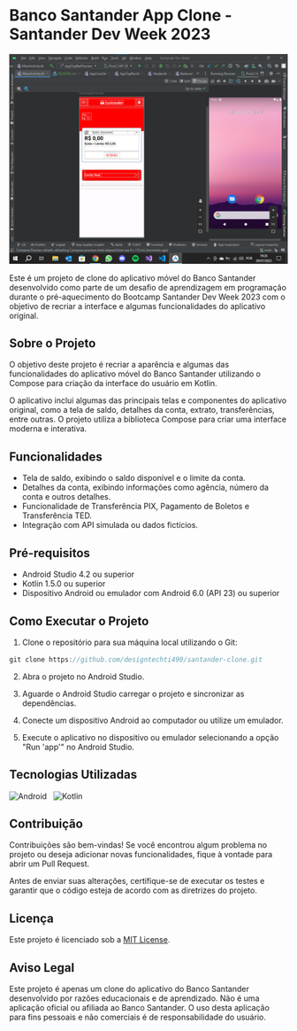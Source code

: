 # Banco Santander App Clone - Santander Dev Week 2023

![Preview](preview.png)

Este é um projeto de clone do aplicativo móvel do Banco Santander desenvolvido como parte de um desafio de aprendizagem em programação durante o pré-aquecimento do Bootcamp Santander Dev Week 2023 com o objetivo de recriar a interface e algumas funcionalidades do aplicativo original.

## Sobre o Projeto

O objetivo deste projeto é recriar a aparência e algumas das funcionalidades do aplicativo móvel do Banco Santander utilizando o Compose para criação da interface do usuário em Kotlin.

O aplicativo inclui algumas das principais telas e componentes do aplicativo original, como a tela de saldo, detalhes da conta, extrato, transferências, entre outras. O projeto utiliza a biblioteca Compose para criar uma interface moderna e interativa.

## Funcionalidades

- Tela de saldo, exibindo o saldo disponível e o limite da conta.
- Detalhes da conta, exibindo informações como agência, número da conta e outros detalhes.
- Funcionalidade de Transferência PIX, Pagamento de Boletos e Transferência TED.
- Integração com API simulada ou dados fictícios.

## Pré-requisitos

- Android Studio 4.2 ou superior
- Kotlin 1.5.0 ou superior
- Dispositivo Android ou emulador com Android 6.0 (API 23) ou superior

## Como Executar o Projeto

1. Clone o repositório para sua máquina local utilizando o Git:

```js
git clone https://github.com/designtechti490/santander-clone.git
```

2. Abra o projeto no Android Studio.

3. Aguarde o Android Studio carregar o projeto e sincronizar as dependências.

4. Conecte um dispositivo Android ao computador ou utilize um emulador.

5. Execute o aplicativo no dispositivo ou emulador selecionando a opção "Run 'app'" no Android Studio.

## Tecnologias Utilizadas
![Android](https://img.shields.io/badge/Android-3DDC84?style=for-the-badge&logo=android&logoColor=white) &nbsp;
![Kotlin](https://img.shields.io/badge/Kotlin-0095D5?&style=for-the-badge&logo=kotlin&logoColor=white)

## Contribuição

Contribuições são bem-vindas! Se você encontrou algum problema no projeto ou deseja adicionar novas funcionalidades, fique à vontade para abrir um Pull Request.

Antes de enviar suas alterações, certifique-se de executar os testes e garantir que o código esteja de acordo com as diretrizes do projeto.

## Licença

Este projeto é licenciado sob a [MIT License](LICENSE.md).

## Aviso Legal

Este projeto é apenas um clone do aplicativo do Banco Santander desenvolvido por razões educacionais e de aprendizado. Não é uma aplicação oficial ou afiliada ao Banco Santander. O uso desta aplicação para fins pessoais e não comerciais é de responsabilidade do usuário.
